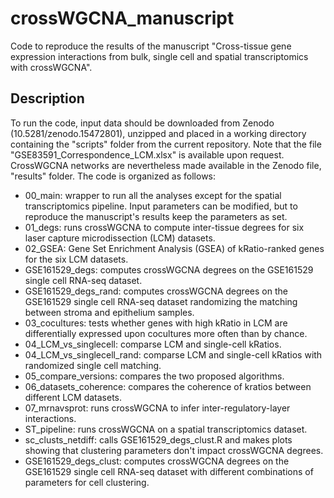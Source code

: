 # crossWGCNA_manuscript
Code to reproduce the results of the manuscript "Cross-tissue gene expression interactions from bulk, single cell and spatial transcriptomics with crossWGCNA".

## Description
To run the code, input data should be downloaded from Zenodo (10.5281/zenodo.15472801), unzipped and placed in a working directory containing the "scripts" folder from the current repository.
Note that the file "GSE83591_Correspondence_LCM.xlsx" is available upon request. CrossWGCNA networks are nevertheless made available in the Zenodo file, "results" folder.
The code is organized as follows:
- 00_main: wrapper to run all the analyses except for the spatial transcriptomics pipeline. Input parameters can be modified, but to reproduce the manuscript's results keep the parameters as set.
- 01_degs: runs crossWGCNA to compute inter-tissue degrees for six laser capture microdissection (LCM) datasets.
- 02_GSEA: Gene Set Enrichment Analysis (GSEA) of kRatio-ranked genes for the six LCM datasets.
- GSE161529_degs: computes crossWGCNA degrees on the GSE161529 single cell RNA-seq dataset.
- GSE161529_degs_rand: computes crossWGCNA degrees on the GSE161529 single cell RNA-seq dataset randomizing the matching between stroma and epithelium samples.
- 03_cocultures: tests whether genes with high kRatio in LCM are differentially expressed upon cocultures more often than by chance.
- 04_LCM_vs_singlecell: comparse LCM and single-cell kRatios.
- 04_LCM_vs_singlecell_rand: comparse LCM and single-cell kRatios with randomized single cell matching.
- 05_compare_versions: compares the two proposed algorithms.
- 06_datasets_coherence: compares the coherence of kratios between different LCM datasets.
- 07_mrnavsprot: runs crossWGCNA to infer inter-regulatory-layer interactions.
- ST_pipeline: runs crossWGCNA on a spatial transcriptomics dataset.
- sc_clusts_netdiff: calls GSE161529_degs_clust.R and makes plots showing that clustering parameters don't impact crossWGCNA degrees.
- GSE161529_degs_clust: computes crossWGCNA degrees on the GSE161529 single cell RNA-seq dataset with different combinations of parameters for cell clustering.



